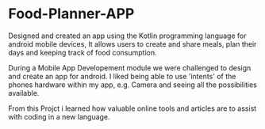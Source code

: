 # Food-Planner-APP
Designed and created an app using the Kotlin programming language for android mobile devices, It allows users to create and share meals, plan their days and keeping track of food consumption.

During a Mobile App Developement module we were challenged to design and create an app for android. I liked being able to use 'intents' of the phones hardware within my app, e.g. Camera and seeing all the possibilities available. 

From this Projct i learned how valuable online tools and articles are to assist with coding in a new language.
